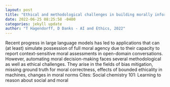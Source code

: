 ```yaml
--- 
layout: post 
title: "Ethical and methodological challenges in building morally informed AI systems" 
date: 2022-06-25 08:25:58 -0400 
categories: jekyll update 
author: "T Hagendorff, D Danks - AI and Ethics, 2022" 
--- 
```

Recent progress in large language models has led to applications that can (at least) simulate possession of full moral agency due to their capacity to report context-sensitive moral assessments in open-domain conversations. However, automating moral decision-making faces several methodological as well as ethical challenges. They arise in the fields of bias mitigation, missing ground truth for moral correctness, effects of bounded ethicality in machines, changes in moral norms Cites: Social chemistry 101: Learning to reason about social and moral